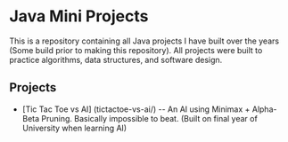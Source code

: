 # Java Mini Projects

This is a repository containing all Java projects I have built over the years (Some build prior to making this repository).
All projects were built to practice algorithms, data structures, and software design.

## Projects
- [Tic Tac Toe vs AI] (tictactoe-vs-ai/) -- An AI using Minimax + Alpha-Beta Pruning. Basically impossible to beat. (Built on final year of University when learning AI)
